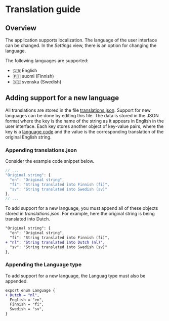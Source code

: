 # Translation guide

## Overview

The application supports localization. The language of the user interface can be changed. In the *Settings* view, there is an option for changing the language.

The following languages are supported:

- 🇬🇧 English
- 🇫🇮 suomi (Finnish)
- 🇸🇪 svenska (Swedish)

## Adding support for a new language

All translations are stored in the file [translations.json](https://github.com/marjanpoimijat/berry-picker-tracker/blob/main/src/languages/translations.json). Support for new languages can be done by editing this file. The data is stored in the JSON format where the key is the name of the string as it appears in English in the user interface. Each key stores another object of key-value pairs, where the key is a [language code](https://en.wikipedia.org/wiki/List_of_ISO_639-1_codes) and the value is the corresponding translation of the original English string.

### Appending translations.json

Consider the example code snippet below.

```javascript
// ...
"Original string": {
  "en": "Original string",
  "fi": "String translated into Finnish (fi)",
  "sv": "String translated into Swedish (sv)"
},
// ...
```

To add support for a new language, you must append all of these objects stored in *translations.json*. For example, here the original string is being translated into Dutch.

```diff
"Original string": {
  "en": "Original string",
  "fi": "String translated into Finnish (fi)",
+ "nl": "String translated into Dutch (nl)",
  "sv": "String translated into Swedish (sv)"
},
```

### Appending the Language type

To add support for a new language, the Languag type must also be appended.

```diff
export enum Language {
+ Dutch = "nl",
  English = "en",
  Finnish = "fi",
  Swedish = "sv",
}
```
